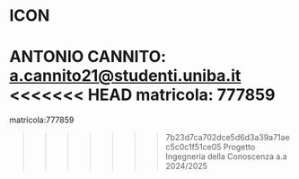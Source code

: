# ICON
ANTONIO CANNITO: a.cannito21@studenti.uniba.it
<<<<<<< HEAD
matricola: 777859
=======
matricola:777859
>>>>>>> 7b23d7ca702dce5d6d3a39a71aec5c0c1f51ce05
Progetto Ingegneria della Conoscenza a.a 2024/2025 

